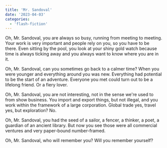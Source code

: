 ```yaml
---
title: 'Mr. Sandoval'
date: '2023-04-03'
categories:
  - 'flash-fiction'
---
```


Oh, Mr. Sandoval, you are always so busy, running from meeting to meeting. Your
work is very important and people rely on you, so you have to be there. Even
sitting by the pool, you look at your shiny gold watch because time is always
ticking away and you always want to know where you are in it.

Oh, Mr. Sandoval, can you sometimes go back to a calmer time? When you were
younger and everything around you was new. Everything had potential to be the
start of an adventure. Everyone you met could turn out to be a lifelong friend.
Or a fiery lover.

Oh, Mr. Sandoval, you are not interesting, not in the sense we're used to from
show business. You import and export things, but not illegal, and you work
within the framework of a large corporation. Global trade yes, travel yes, but
exploration? No.

Oh, Mr. Sandoval, you had the seed of a sailor, a fencer, a thinker, a poet, a
guardian of an ancient library. But now you see those were all commercial
ventures and very paper-bound number-framed.

Oh, Mr. Sandoval, who will remember you? Will you remember yourself?
